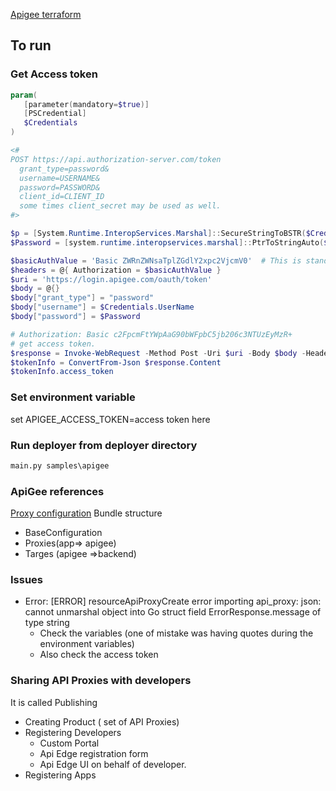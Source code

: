 [Apigee terraform](https://github.com/zambien/terraform-provider-apigee)

## To run

### Get Access token
```powershell
param(
   [parameter(mandatory=$true)]
   [PSCredential]
   $Credentials 
)

<#
POST https://api.authorization-server.com/token
  grant_type=password&
  username=USERNAME&
  password=PASSWORD&
  client_id=CLIENT_ID
  some times client_secret may be used as well.
#>

$p = [System.Runtime.InteropServices.Marshal]::SecureStringToBSTR($Credentials.Password)
$Password = [system.runtime.interopservices.marshal]::PtrToStringAuto($p)

$basicAuthValue = 'Basic ZWRnZWNsaTplZGdlY2xpc2VjcmV0'	# This is standard header Apigee needs it.
$headers = @{ Authorization = $basicAuthValue }
$uri = 'https://login.apigee.com/oauth/token'
$body = @{}
$body["grant_type"] = "password"
$body["username"] = $Credentials.UserName
$body["password"] = $Password 

# Authorization: Basic c2FpcmFtYWpAaG90bWFpbC5jb206c3NTUzEyMzR+
# get access token.
$response = Invoke-WebRequest -Method Post -Uri $uri -Body $body -Headers $headers
$tokenInfo = ConvertFrom-Json $response.Content
$tokenInfo.access_token
```
### Set environment variable
set APIGEE_ACCESS_TOKEN=access token here

### Run deployer from deployer directory
```cmd
main.py samples\apigee
```

### ApiGee references
[Proxy configuration](https://docs.apigee.com/api-platform/reference/api-proxy-configuration-reference)
Bundle structure
  - BaseConfiguration
  - Proxies(app=> apigee)
  - Targes (apigee =>backend)

  ### Issues
  * Error: [ERROR] resourceApiProxyCreate error importing api_proxy: json: cannot unmarshal object into Go struct field ErrorResponse.message of type string
    * Check the variables (one of mistake was having quotes during the environment variables)
    * Also check the access token
### Sharing API Proxies with developers
It is called Publishing
* Creating Product ( set of API Proxies)
* Registering Developers
  * Custom Portal
  * Api Edge registration form
  * Api Edge UI on behalf of developer.
* Registering Apps

